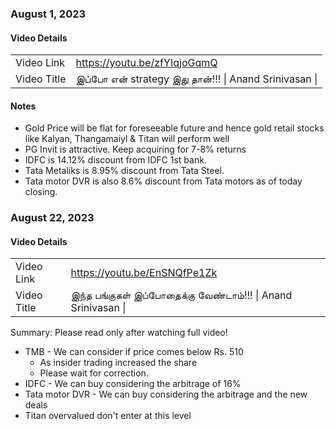 ### August 1, 2023

#### Video Details
| | |
|---|---|
| Video Link | https://youtu.be/zfYIqjoGqmQ
| Video Title | இப்போ என் strategy இது தான்!!! \| Anand Srinivasan \| 

#### Notes

- Gold Price will be flat for foreseeable future and hence gold retail stocks like Kalyan, Thangamaiyl & Titan will perform well
- PG Invit is attractive. Keep acquiring for 7-8% returns
- IDFC is 14.12% discount from IDFC 1st bank.
- Tata Metaliks is 8.95% discount from Tata Steel.
- Tata motor DVR is also 8.6% discount from Tata motors as of today closing.



### August 22, 2023


#### Video Details
| | |
|---|---|
| Video Link | https://youtu.be/EnSNQfPe1Zk
| Video Title |  இந்த பங்குகள் இப்போதைக்கு வேண்டாம்!!! \| Anand Srinivasan \| 

Summary:
Please read only after watching full video!

- TMB - We can consider if price comes below Rs. 510
  - As insider trading increased the share
  - Please wait for  correction.
- IDFC - We can buy considering the arbitrage of 16%
- Tata motor DVR - We can buy considering the arbitrage and the new deals
- Titan overvalued don't enter at this level 
